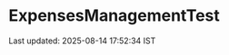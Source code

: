 # ExpensesManagementTest



























































































































































Last updated: 2025-08-14 17:52:34 IST
